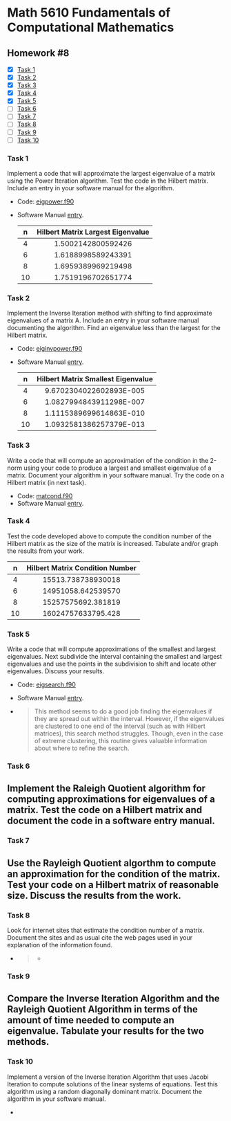 # Math 5610 Fundamentals of Computational Mathematics

## Homework #8

- [x] [Task 1](#task-1)
- [x] [Task 2](#task-2)
- [x] [Task 3](#task-3)
- [x] [Task 4](#task-4)
- [x] [Task 5](#task-5)
- [ ] [Task 6](#task-6)
- [ ] [Task 7](#task-7)
- [ ] [Task 8](#task-8)
- [ ] [Task 9](#task-9)
- [ ] [Task 10](#task-10)

### Task 1
Implement a code that will approximate the largest eigenvalue of a matrix using the Power Iteration algorithm. Test the code in the Hilbert matrix. Include an entry in your software manual for the algorithm.
- Code: [eigpower.f90](eigpower.f90)
- Software Manual [entry](Software_Manual/eigpower.md).

  |  n   | Hilbert Matrix Largest Eigenvalue |
  | :--: | :-------------------------------: |
  |  4   |        1.5002142800592426         |
  |  6   |        1.6188998589243391         |
  |  8   |        1.6959389969219498         |
  |  10  |        1.7519196702651774         |

### Task 2
Implement the Inverse Iteration method with shifting to find approximate eigenvalues of a matrix A. Include an entry in your software manual documenting the algorithm. Find an eigenvalue less than the largest for the Hilbert matrix.
- Code: [eiginvpower.f90](eiginvpower.f90)
- Software Manual [entry](Software_Manual/eiginvpower.md).

  |  n   | Hilbert Matrix Smallest Eigenvalue |
  | :--: | :--------------------------------: |
  |  4   |      9.6702304022602893E-005       |
  |  6   |      1.0827994843911298E-007       |
  |  8   |      1.1115389699614863E-010       |
  |  10  |      1.0932581386257379E-013       |

### Task 3
Write a code that will compute an approximation of the condition in the 2-norm using your code to produce a largest and smallest eigenvalue of a matrix. Document your algorithm in your software manual. Try the code on a Hilbert matrix (in next task).
- Code: [matcond.f90](matcond.f90)
- Software Manual [entry](Software_Manual/matcond.md).

### Task 4
Test the code developed above to compute the condition number of the Hilbert matrix as the size of the matrix is increased. Tabulate and/or graph the results from your work.

|  n   | Hilbert Matrix Condition Number |
| :--: | :-----------------------------: |
|  4   |       15513.738738930018        |
|  6   |       14951058.642539570        |
|  8   |       15257575692.381819        |
|  10  |       16024757633795.428        |

### Task 5
Write a code that will compute approximations of the smallest and largest eigenvalues. Next subdivide the interval containing the smallest and largest eigenvalues and use the points in the subdivision to shift and locate other eigenvalues. Discuss your results.
- Code: [eigsearch.f90](eigsearch.f90)

- Software Manual [entry](Software_Manual/eigsearch.md).

- > This method seems to do a good job finding the eigenvalues if they are spread out within the interval. However, if the eigenvalues are clustered to one end of the interval (such as with Hilbert matrices), this search method struggles. Though, even in the case of extreme clustering, this routine gives valuable information about where to refine the search.

### Task 6
Implement the Raleigh Quotient algorithm for computing approximations for eigenvalues of a matrix. Test the code on a Hilbert matrix and document the code in a software entry manual.
- 


### Task 7
Use the Rayleigh Quotient algorthm to compute an approximation for the condition of the matrix. Test your code on a Hilbert matrix of reasonable size. Discuss the results from the work.
- 


### Task 8
Look for internet sites that estimate the condition number of a matrix. Document the sites and as usual cite the web pages used in your explanation of the information found.
- > 
  >
  > - 


### Task 9
Compare the Inverse Iteration Algorithm and the Rayleigh Quotient Algorithm in terms of the amount of time needed to compute an eigenvalue. Tabulate your results for the two methods.
- 

### Task 10
Implement a version of the Inverse Iteration Algorithm that uses Jacobi Iteration to compute solutions of the linear systems of equations. Test this algorithm using a random diagonally dominant matrix. Document the algorithm in your software manual.

- 